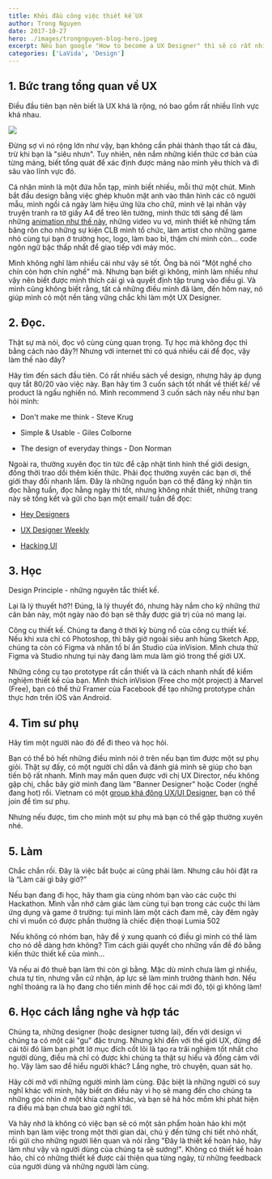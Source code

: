 ```yaml
---
title: Khởi đầu công việc thiết kế UX
author: Trong Nguyen
date: 2017-10-27
hero: ./images/trongnguyen-blog-hero.jpeg
excerpt: Nếu bạn google "How to become a UX Designer" thì sẽ có rất nhiều bài viết về chủ đề này, nhưng nếu bạn hỏi, thì đây là suy nghĩ của riêng mình.
categories: ['LaVida', 'Design']
---
```


## 1. Bức trang tổng quan về UX

Điều đầu tiên bạn nên biết là UX khá là rộng, nó bao gồm rất nhiều lĩnh vực khá nhau.

<div class="Image__Small">
  <img src="https://66.media.tumblr.com/38db0e187e2bf3081aea8ddcd08672ab/tumblr_inline_oyixy1s5ZF1r2iqwn_540.png" />
</div>

Đừng sợ vì nó rộng lớn như vậy, bạn không cần phải thành thạo tất cả đâu, trừ khi bạn là "siêu nhưn". Tuy nhiên, nên nắm những kiến thức cơ bản của từng mảng, biết tổng quát để xác định được mảng nào mình yêu thích và đi sâu vào lĩnh vực đó.

Cá nhân mình là một đứa hỗn tạp, mình biết nhiều, mỗi thứ một chút. Mình bắt đầu design bằng việc ghép khuôn mặt anh vào thân hình các cô người mẫu, mình ngồi cả ngày làm hiệu ứng lửa cho chữ, mình vẽ lại nhân vậy truyện tranh ra tờ giấy A4 để treo lên tường, mình thức tới sáng để làm những [animation như thế này](https://vimeo.com/59066800), những video vu vơ, mình thiết kế những tấm băng rôn cho những sự kiện CLB mình tổ chức, làm artist cho những game nhỏ cùng tụi bạn ở trường học, logo, làm bao bì, thậm chí mình còn... code ngôn ngữ bậc thấp nhất để giao tiếp với máy móc.

Mình không nghĩ làm nhiều cái như vậy sẽ tốt. Ông bà nói "Một nghề cho chín còn hơn chín nghề" mà. Nhưng bạn biết gì không, mình làm nhiều như vậy nên biết được mình thích cái gì và quyết định tập trung vào điều gì. Và mình cũng không biết rằng, tất cả những điều mình đã làm, đến hôm nay, nó giúp mình có một nền tảng vững chắc khi làm một UX Designer.

## 2. Đọc.

Thật sự mà nói, đọc vô cùng cùng quan trọng. Tự học mà không đọc thì bằng cách nào đây?!
Nhưng với internet thì có quá nhiều cái để đọc, vậy làm thế nào đây?

Hãy tìm đến sách đầu tiên. Có rất nhiều sách về design, nhưng hãy áp dụng quy tắt 80/20 vào việc này. Bạn hãy tìm 3 cuốn sách tốt nhất về thiết kế/ về product là ngấu nghiến nó.
Mình recommend 3 cuốn sách này nếu như bạn hỏi mình:&nbsp;

*   Don't make me think&nbsp;- Steve Krug&nbsp;

*   Simple &amp; Usable - Giles Colborne&nbsp;

*   The design of everyday things - Don Norman

Ngoài ra, thường xuyên đọc tin tức để cập nhật tình hình thế giới design, đồng thời trao dồi thêm kiến thức. Phải đọc thường xuyên các bạn ơi, thế giới thay đổi nhanh lắm. Đây là những nguồn bạn có thể đăng ký nhận tin đọc hằng tuần, đọc hằng ngày thì tốt, nhưng không nhất thiết, những trang này sẽ tổng kết và gửi cho bạn một email/ tuần để đọc:

*   [Hey Designers](https://heydesigner.com/)

*   [UX Designer Weekly](http://uxdesignweekly.com/)

*   [Hacking UI](http://hackingui.com/)

## 3. Học
Design Principle - những nguyên tắc thiết kế.

Lại là lý thuyết hở?! Đúng, là lý thuyết đó, nhưng hãy nắm cho kỹ những thứ căn bản này, một ngày nào đó bạn sẽ thấy được giá trị của nó mang lại.

Công cụ thiết kế. Chúng ta đang ở thời kỳ bùng nổ của công cụ thiết kế. Nếu khi xưa chỉ có Photoshop, thì bây giờ ngoài siêu anh hùng Sketch App, chúng ta còn có Figma và nhân tố bí ẩn Studio của inVision. Mình chưa thử Figma và Studio nhưng tụi này đang làm mưa làm gió trong thế giới UX.&nbsp;

Những công cụ tạo prototype rất cần thiết và là cách nhanh nhất để kiểm nghiệm thiết kế của bạn. Mình thích inVision (Free cho một project) à Marvel (Free), bạn có thể thử Framer của Facebook để tạo những prototype chân thực hơn trên iOS vàn Android.

## 4. Tìm sư phụ
Hãy tìm một người nào đó để đi theo và học hỏi.

Bạn có thể bỏ hết những điều mình nói ở trên nếu bạn tìm được một sự phụ giỏi. Thật sự đấy, có một người chỉ dẫn và đánh giá mình sẽ giúp cho bạn tiến bộ rất nhanh.
Mình may mắn quen được với chị UX Director, nếu không gặp chị, chắc bây giờ mình đang làm "Banner Designer" hoặc Coder (nghề đang hot) rồi.
Vietnam có một [group khá đông UX/UI Designer](https://www.facebook.com/groups/VietnamDesigners/), bạn có thể join để tìm sư phụ.

Nhưng nếu được, tìm cho mình một sư phụ mà bạn có thể gặp thường xuyên nhé.

## 5. Làm

Chắc chắn rồi. Đây là việc bắt buộc ai cũng phải làm. Nhưng câu hỏi đặt ra là “Làm cái gì bây giờ?”

Nếu bạn đang đi học, hãy tham gia cùng nhóm bạn vào các cuộc thi Hackathon. Mình vẫn nhớ cảm giác làm cùng tụi bạn trong các cuộc thi làm ứng dụng và game ở trường: tụi mình làm một cách đam mê, cày đêm ngày chỉ vì muốn có được phần thưởng là chiếc điện thoại Lumia 502

&nbsp;Nếu không có nhóm bạn, hãy để ý xung quanh có điều gì mình có thể làm cho nó dễ dàng hơn không? Tìm cách giải quyết cho những vấn đề đó bằng kiến thức thiết kế của mình...

Và nếu ai đó thuê bạn làm thì còn gì bằng. Mặc dù mình chưa làm gì nhiều, chưa tự tin, nhưng vẫn cứ nhận, áp lực sẽ làm mình trưởng thành hơn. Nếu nghĩ thoáng ra là họ đang cho tiền mình để học cái mới đó, tội gì không làm!

## 6. Học cách lắng nghe và hợp tác

Chúng ta, những designer (hoặc designer tương lai), đến với design vì chúng ta có một cái "gu" đặc trưng. Nhưng khi đến với thế giới UX, đừng để cái tôi đó làm bạn phớt lờ mục đích cốt lõi là tạo ra trãi nghiệm tốt nhất cho người dùng, điều mà chỉ có được khi chúng ta thật sự hiểu và đồng cảm với họ. Vậy làm sao để hiểu người khác? Lắng nghe, trò chuyện, quan sát họ.

Hãy cởi mở với những người mình làm cùng. Đặc biệt là những người có suy nghĩ khác với mình, hãy biết ơn điều này vì họ sẽ mang đến cho chúng ta những góc nhìn ở một khía cạnh khác, và bạn sẽ há hốc mồm khi phát hiện ra điều mà bạn chưa bao giờ nghĩ tới.

Và hãy nhớ là không có việc bạn sẽ có một sản phẩm hoàn hảo khi một mình bạn làm việc trong một thời gian dài, chú ý đến từng chi tiết nhỏ nhất, rồi gửi cho những người liên quan và nói rằng "Đây là thiết kế hoàn hảo, hãy làm như vậy và người dùng của chúng ta sẽ sướng!". Không có thiết kế hoàn hảo, chỉ có những thiết kế được cải thiện qua từng ngày, từ những feedback của người dùng và những người làm cùng.
